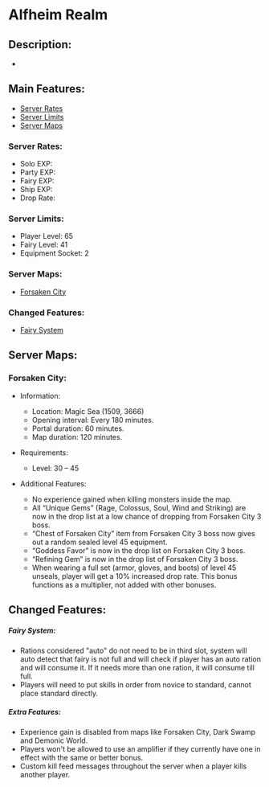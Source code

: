 # Alfheim Realm

## Description:
* 

## Main Features:
* [Server Rates](#server-rates)
* [Server Limits](#server-limits)
* [Server Maps](#server-maps)
### Server Rates:
* Solo EXP: 
* Party EXP: 
* Fairy EXP: 
* Ship EXP: 
* Drop Rate: 
### Server Limits:
* Player Level: 65
* Fairy Level: 41
* Equipment Socket: 2
### Server Maps:
* [Forsaken City](#forsaken-city)
### Changed Features:
* [Fairy System](#fairy-system)

## Server Maps:
### Forsaken City:
* Information:
  * Location: Magic Sea (1509, 3666)
  * Opening interval: Every 180 minutes.
  * Portal duration: 60 minutes.
  * Map duration: 120 minutes.

* Requirements:
  * Level: 30 – 45

* Additional Features:
  * No experience gained when killing monsters inside the map.
  * All “Unique Gems” (Rage, Colossus, Soul, Wind and Striking) are now in the drop list at a low chance of dropping from Forsaken City 3 boss.
  * “Chest of Forsaken City” item from Forsaken City 3 boss now gives out a random sealed level 45 equipment.
  * “Goddess Favor” is now in the drop list on Forsaken City 3 boss.
  * “Refining Gem” is now in the drop list of Forsaken City 3 boss.
  * When wearing a full set (armor, gloves, and boots) of level 45 unseals, player will get a 10% increased drop rate. This bonus functions as a multiplier, not added with other bonuses.

## Changed Features:
##### Fairy System:
* Rations considered "auto" do not need to be in third slot, system will auto detect that fairy is not full and will check if player has an auto ration and will consume it. If it needs more than one ration, it will consume till full.
* Players will need to put skills in order from novice to standard, cannot place standard directly.

##### Extra Features:
* Experience gain is disabled from maps like Forsaken City, Dark Swamp and Demonic World.
* Players won't be allowed to use an amplifier if they currently have one in effect with the same or better bonus.
* Custom kill feed messages throughout the server when a player kills another player.
